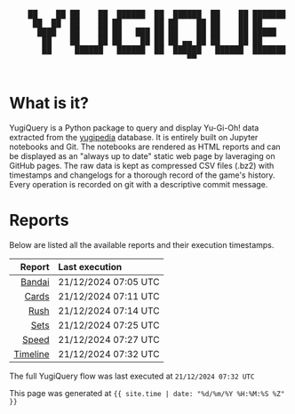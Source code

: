 <div align='center'>
    <pre>
    <br>
    ██    ██ ██    ██  ██████  ██  ██████  ██    ██ ███████ ██████  ██    ██ 
     ██  ██  ██    ██ ██       ██ ██    ██ ██    ██ ██      ██   ██  ██  ██  
      ████   ██    ██ ██   ███ ██ ██    ██ ██    ██ █████   ██████    ████   
       ██    ██    ██ ██    ██ ██ ██ ▄▄ ██ ██    ██ ██      ██   ██    ██    
       ██     ██████   ██████  ██  ██████   ██████  ███████ ██   ██    ██    
                                      ▀▀                                     
    </pre>
</div>

# What is it?

YugiQuery is a Python package to query and display Yu-Gi-Oh! data extracted from the [yugipedia](http://yugipedia.com) database. It is entirely built on Jupyter notebooks and Git. The notebooks are rendered as HTML reports and can be displayed as an "always up to date" static web page by laveraging on GitHub pages. The raw data is kept as compressed CSV files (.bz2) with timestamps and changelogs for a thorough record of the game's history. Every operation is recorded on git with a descriptive commit message. 

# Reports

Below are listed all the available reports and their execution timestamps. 

|                    Report | Last execution       |
| -------------------------:|:-------------------- |
| [Bandai](reports/Bandai.html) | 21/12/2024 07:05 UTC |
| [Cards](reports/Cards.html) | 21/12/2024 07:11 UTC |
| [Rush](reports/Rush.html) | 21/12/2024 07:14 UTC |
| [Sets](reports/Sets.html) | 21/12/2024 07:25 UTC |
| [Speed](reports/Speed.html) | 21/12/2024 07:27 UTC |
| [Timeline](reports/Timeline.html) | 21/12/2024 07:32 UTC |


The full YugiQuery flow was last executed at `21/12/2024 07:32 UTC`

This page was generated at `{{ site.time | date: "%d/%m/%Y %H:%M:%S %Z" }}`

